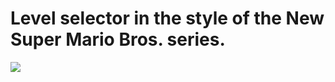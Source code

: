 # Level selector in the style of the New Super Mario Bros. series.

![](https://github.com/matfernandestt/NewSuperMarioBrosLevelSelect/blob/d62400425a81f30615052f46def441563687358f/U_LevelSelector/Assets/Art/Gifs/GIF_Demo.gif)
